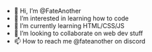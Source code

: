 - 👋 Hi, I’m @FateAnother
- 👀 I’m interested in learning how to code
- 🌱 I’m currently learning HTML/CSS/JS
- 💞️ I’m looking to collaborate on web dev stuff
- 📫 How to reach me @fateanother on discord

<!---
FateAnother/FateAnother is a ✨ special ✨ repository because its `README.md` (this file) appears on your GitHub profile.
You can click the Preview link to take a look at your changes.
--->
